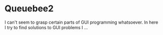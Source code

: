 # Queuebee2
I can't seem to grasp certain parts of GUI programming whatsoever. In here I try to find solutions to GUI problems I …
